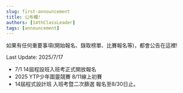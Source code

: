 ```yaml
---
slug: first-announcement
title: 公布欄!
authors: [14thClassLeader]
tags: [announcement]
---
```

如果有任何重要事項(開始報名、錄取榜單、比賽報名等)，都會公告在這裡!

<!-- truncate -->
Last Update: 2025/7/17

- 7/1 14屆程設班入班考正式開放報名
- 2025 YTP少年圖靈競賽 8/11線上初賽
- 14屆程式設計班 入班考暨二次篩選 報名至8/30日止。
